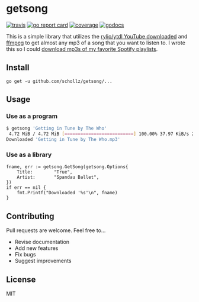 # getsong

[![travis](https://travis-ci.org/schollz/getsong.svg?branch=master)](https://travis-ci.org/schollz/getsong) 
[![go report card](https://goreportcard.com/badge/github.com/schollz/getsong)](https://goreportcard.com/report/github.com/schollz/getsong) 
[![coverage](https://img.shields.io/badge/coverage-46%25-yellow.svg)](https://gocover.io/github.com/schollz/getsong)
[![godocs](https://godoc.org/github.com/schollz/getsong?status.svg)](https://godoc.org/github.com/schollz/getsong) 

This is a simple library that utilizes the [rylio/ytdl YouTube downloaded](https://github.com/rylio/ytdl) and [ffmpeg](https://www.ffmpeg.org/) to get almost any mp3 of a song that you want to listen to. I wrote this so I could [download mp3s of my favorite Spotify playlists](https://github.com/schollz/spotifydownload).

## Install

```
go get -u github.com/schollz/getsong/...
```

## Usage 

### Use as a program

```bash
$ getsong 'Getting in Tune by The Who'
 4.72 MiB / 4.72 MiB [==========================] 100.00% 37.97 KiB/s 2m7s
Downloaded 'Getting in Tune by The Who.mp3'
```

### Use as a library

```golang
fname, err := getsong.GetSong(getsong.Options{
    Title:        "True",
    Artist:       "Spandau Ballet",
})
if err == nil {
    fmt.Printf("Downloaded '%s'\n", fname)
}
```

## Contributing

Pull requests are welcome. Feel free to...

- Revise documentation
- Add new features
- Fix bugs
- Suggest improvements

## License

MIT
